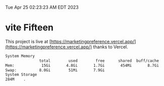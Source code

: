 Tue Apr 25 02:23:23 AM EDT 2023

# vite Fifteen


This project is live at [https://marketingpreference.vercel.app/](https://marketingpreference.vercel.app/) thanks to Vercel.

```bash
System Memory
               total        used        free      shared  buff/cache   available
Mem:            15Gi       4.8Gi       1.7Gi       454Mi       8.7Gi       9.7Gi
Swap:          8.0Gi        51Mi       7.9Gi
System Storage
284M	.
```
```bash
